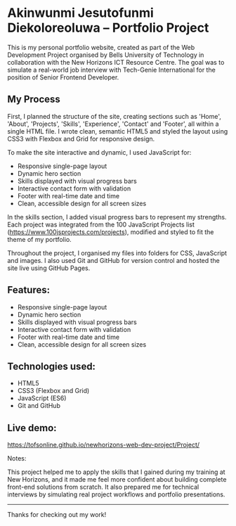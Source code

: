 # Akinwunmi Jesutofunmi Diekoloreoluwa – Portfolio Project

This is my personal portfolio website, created as part of the Web Development Project organised by Bells University of Technology in collaboration with the New Horizons ICT Resource Centre. The goal was to simulate a real-world job interview with Tech-Genie International for the position of Senior Frontend Developer.

## My Process

First, I planned the structure of the site, creating sections such as 'Home', 'About', 'Projects', 'Skills', 'Experience', 'Contact' and 'Footer', all within a single HTML file. I wrote clean, semantic HTML5 and styled the layout using CSS3 with Flexbox and Grid for responsive design.

To make the site interactive and dynamic, I used JavaScript for:
- Responsive single-page layout
- Dynamic hero section
- Skills displayed with visual progress bars
- Interactive contact form with validation
- Footer with real-time date and time
- Clean, accessible design for all screen sizes

In the skills section, I added visual progress bars to represent my strengths. Each project was integrated from the 100 JavaScript Projects list (https://www.100jsprojects.com/projects), modified and styled to fit the theme of my portfolio.

Throughout the project, I organised my files into folders for CSS, JavaScript and images. I also used Git and GitHub for version control and hosted the site live using GitHub Pages.

## Features:

- Responsive single-page layout
- Dynamic hero section
- Skills displayed with visual progress bars
- Interactive contact form with validation
- Footer with real-time date and time
- Clean, accessible design for all screen sizes

## Technologies used:

- HTML5
- CSS3 (Flexbox and Grid)
- JavaScript (ES6)
- Git and GitHub

## Live demo:

https://tofsonline.github.io/newhorizons-web-dev-project/Project/

Notes:

This project helped me to apply the skills that I gained during my training at New Horizons, and it made me feel more confident about building complete front-end solutions from scratch. It also prepared me for technical interviews by simulating real project workflows and portfolio presentations.

---

Thanks for checking out my work!
